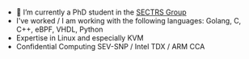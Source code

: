 ### 

- 🔭 I’m currently a PhD student in the [SECTRS Group](https://sectrs.ethz.ch/)
- I've worked / I am working with the following languages: Golang, C, C++, eBPF, VHDL, Python
- Expertise in Linux and especially KVM
- Confidential Computing SEV-SNP / Intel TDX / ARM CCA
